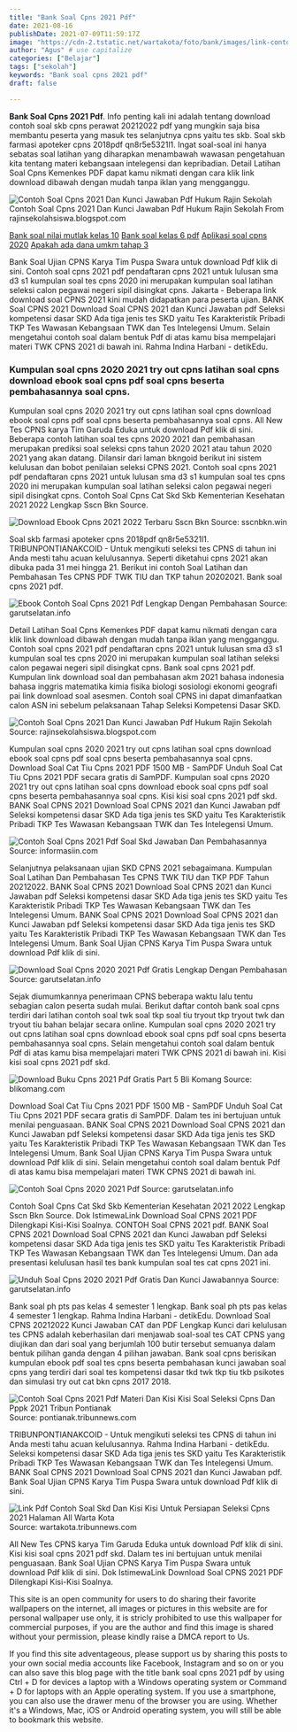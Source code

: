 ```yaml
---
title: "Bank Soal Cpns 2021 Pdf"
date: 2021-08-16
publishDate: 2021-07-09T11:59:17Z
image: "https://cdn-2.tstatic.net/wartakota/foto/bank/images/link-contoh-soal-seleksi-kompetensi-dasar-cpns-2021.jpg"
author: "Agus" # use capitalize
categories: ["Belajar"]
tags: ["sekolah"]
keywords: "Bank soal cpns 2021 pdf"
draft: false

---
```

<script type='text/javascript' src='//pl15944992.alternativecpmgate.com/6c/6f/d6/6c6fd630211742b4db132bd23b46b946.js'></script>
<script type='text/javascript' src='//pl15944975.alternativecpmgate.com/86/71/9a/86719ae0c65e9b2f7eb2905a08638c06.js'></script>
**Bank Soal Cpns 2021 Pdf**. Info penting kali ini adalah tentang download contoh soal skb cpns perawat 20212022 pdf yang mungkin saja bisa membantu peserta yang masuk tes selanjutnya cpns yaitu tes skb. Soal skb farmasi apoteker cpns 2018pdf qn8r5e5321l1. Ingat soal-soal ini hanya sebatas soal latihan yang diharapkan menambawah wawasan pengetahuan kita tentang materi kebangsaan intelegensi dan kepribadian. Detail Latihan Soal Cpns Kemenkes PDF dapat kamu nikmati dengan cara klik link download dibawah dengan mudah tanpa iklan yang mengganggu.

![Contoh Soal Cpns 2021 Dan Kunci Jawaban Pdf Hukum Rajin Sekolah](https://cf.shopee.co.id/file/4375e077b9dfeba0bc0ff310a894a6a3 "Contoh Soal Cpns 2021 Dan Kunci Jawaban Pdf Hukum Rajin Sekolah")
Contoh Soal Cpns 2021 Dan Kunci Jawaban Pdf Hukum Rajin Sekolah From rajinsekolahsiswa.blogspot.com

[Bank soal nilai mutlak kelas 10](/bank-soal-nilai-mutlak-kelas-10/)
[Bank soal kelas 6 pdf](/bank-soal-kelas-6-pdf/)
[Aplikasi soal cpns 2020](/aplikasi-soal-cpns-2020/)
[Apakah ada dana umkm tahap 3](/apakah-ada-dana-umkm-tahap-3/)

Bank Soal Ujian CPNS Karya Tim Puspa Swara untuk download Pdf klik di sini. Contoh soal cpns 2021 pdf pendaftaran cpns 2021 untuk lulusan sma d3 s1 kumpulan soal tes cpns 2020 ini merupakan kumpulan soal latihan seleksi calon pegawai negeri sipil disingkat cpns. Jakarta - Beberapa link download soal CPNS 2021 kini mudah didapatkan para peserta ujian. BANK Soal CPNS 2021 Download Soal CPNS 2021 dan Kunci Jawaban pdf Seleksi kompetensi dasar SKD Ada tiga jenis tes SKD yaitu Tes Karakteristik Pribadi TKP Tes Wawasan Kebangsaan TWK dan Tes Intelegensi Umum. Selain mengetahui contoh soal dalam bentuk Pdf di atas kamu bisa mempelajari materi TWK CPNS 2021 di bawah ini. Rahma Indina Harbani - detikEdu.

### Kumpulan soal cpns 2020 2021 try out cpns latihan soal cpns download ebook soal cpns pdf soal cpns beserta pembahasannya soal cpns.

Kumpulan soal cpns 2020 2021 try out cpns latihan soal cpns download ebook soal cpns pdf soal cpns beserta pembahasannya soal cpns. All New Tes CPNS karya Tim Garuda Eduka untuk download Pdf klik di sini. Beberapa contoh latihan soal tes cpns 2020 2021 dan pembahasan merupakan prediksi soal seleksi cpns tahun 2020 2021 atau tahun 2020 2021 yang akan datang. Dilansir dari laman bkngoid berikut ini sistem kelulusan dan bobot penilaian seleksi CPNS 2021. Contoh soal cpns 2021 pdf pendaftaran cpns 2021 untuk lulusan sma d3 s1 kumpulan soal tes cpns 2020 ini merupakan kumpulan soal latihan seleksi calon pegawai negeri sipil disingkat cpns. Contoh Soal Cpns Cat Skd Skb Kementerian Kesehatan 2021 2022 Lengkap Sscn Bkn Source.


![Download Ebook Cpns 2021 2022 Terbaru Sscn Bkn](https://1.bp.blogspot.com/-D00Ibhn0Z2o/XU2iYN4LzCI/AAAAAAAAAik/1BBSIVjrokUOSp1FltcfUoQyDH9hf0zIgCLcBGAs/s1600/20190809_234121.jpg "Download Ebook Cpns 2021 2022 Terbaru Sscn Bkn")
Source: sscnbkn.win

Soal skb farmasi apoteker cpns 2018pdf qn8r5e5321l1. TRIBUNPONTIANAKCOID - Untuk mengikuti seleksi tes CPNS di tahun ini Anda mesti tahu acuan kelulusannya. Seperti diketahui cpns 2021 akan dibuka pada 31 mei hingga 21. Berikut ini contoh Soal Latihan dan Pembahasan Tes CPNS PDF TWK TIU dan TKP tahun 20202021. Bank soal cpns 2021 pdf.

![Ebook Contoh Soal Cpns 2021 Pdf Lengkap Dengan Pembahasan](https://1.bp.blogspot.com/-MnCocOSHd7M/X_k2BDYRa7I/AAAAAAAAEvg/DSPbygDCzmIBgatO_FchWhom0LS9c_41ACLcBGAsYHQ/s683/6cpns.png "Ebook Contoh Soal Cpns 2021 Pdf Lengkap Dengan Pembahasan")
Source: garutselatan.info

Detail Latihan Soal Cpns Kemenkes PDF dapat kamu nikmati dengan cara klik link download dibawah dengan mudah tanpa iklan yang mengganggu. Contoh soal cpns 2021 pdf pendaftaran cpns 2021 untuk lulusan sma d3 s1 kumpulan soal tes cpns 2020 ini merupakan kumpulan soal latihan seleksi calon pegawai negeri sipil disingkat cpns. Bank soal cpns 2021 pdf. Kumpulan link download soal dan pembahasan akm 2021 bahasa indonesia bahasa inggris matematika kimia fisika biologi sosiologi ekonomi geografi pai link download soal asesmen. Contoh soal CPNS ini dapat dimanfaatkan calon ASN ini sebelum pelaksanaan Tahap Seleksi Kompetensi Dasar SKD.

![Contoh Soal Cpns 2021 Dan Kunci Jawaban Pdf Hukum Rajin Sekolah](https://cf.shopee.co.id/file/4375e077b9dfeba0bc0ff310a894a6a3 "Contoh Soal Cpns 2021 Dan Kunci Jawaban Pdf Hukum Rajin Sekolah")
Source: rajinsekolahsiswa.blogspot.com

Kumpulan soal cpns 2020 2021 try out cpns latihan soal cpns download ebook soal cpns pdf soal cpns beserta pembahasannya soal cpns. Download Soal Cat Tiu Cpns 2021 PDF 1500 MB - SamPDF Unduh Soal Cat Tiu Cpns 2021 PDF secara gratis di SamPDF. Kumpulan soal cpns 2020 2021 try out cpns latihan soal cpns download ebook soal cpns pdf soal cpns beserta pembahasannya soal cpns. Kisi kisi soal cpns 2021 pdf skd. BANK Soal CPNS 2021 Download Soal CPNS 2021 dan Kunci Jawaban pdf Seleksi kompetensi dasar SKD Ada tiga jenis tes SKD yaitu Tes Karakteristik Pribadi TKP Tes Wawasan Kebangsaan TWK dan Tes Intelegensi Umum.

![Contoh Soal Cpns 2021 Pdf Soal Skd Jawaban Dan Pembahasannya](https://i0.wp.com/informasiin.com/wp-content/uploads/2020/12/Contoh-Soal-CPNS-2021-PDF.png?fit=1200%2C675&amp;amp;ssl=1 "Contoh Soal Cpns 2021 Pdf Soal Skd Jawaban Dan Pembahasannya")
Source: informasiin.com

Selanjutnya pelaksanaan ujian SKD CPNS 2021 sebagaimana. Kumpulan Soal Latihan Dan Pembahasan Tes CPNS TWK TIU dan TKP PDF Tahun 20212022. BANK Soal CPNS 2021 Download Soal CPNS 2021 dan Kunci Jawaban pdf Seleksi kompetensi dasar SKD Ada tiga jenis tes SKD yaitu Tes Karakteristik Pribadi TKP Tes Wawasan Kebangsaan TWK dan Tes Intelegensi Umum. BANK Soal CPNS 2021 Download Soal CPNS 2021 dan Kunci Jawaban pdf Seleksi kompetensi dasar SKD Ada tiga jenis tes SKD yaitu Tes Karakteristik Pribadi TKP Tes Wawasan Kebangsaan TWK dan Tes Intelegensi Umum. Bank Soal Ujian CPNS Karya Tim Puspa Swara untuk download Pdf klik di sini.

![Download Soal Cpns 2020 2021 Pdf Gratis Lengkap Dengan Pembahasan](https://1.bp.blogspot.com/-WWYzqSLoGgk/YAESYHjnVmI/AAAAAAAAE0Q/b5dSHQPM7Xo6mMQKbMX6MpI5o6JM7s6dgCLcBGAsYHQ/s685/3cpn.png "Download Soal Cpns 2020 2021 Pdf Gratis Lengkap Dengan Pembahasan")
Source: garutselatan.info

Sejak diumumkannya penerimaan CPNS beberapa waktu lalu tentu sebagian calon peserta sudah mulai. Berikut daftar contoh bank soal cpns terdiri dari latihan contoh soal twk soal tkp soal tiu tryout tkp tryout twk dan tryout tiu bahan belajar secara online. Kumpulan soal cpns 2020 2021 try out cpns latihan soal cpns download ebook soal cpns pdf soal cpns beserta pembahasannya soal cpns. Selain mengetahui contoh soal dalam bentuk Pdf di atas kamu bisa mempelajari materi TWK CPNS 2021 di bawah ini. Kisi kisi soal cpns 2021 pdf skd.

![Download Buku Cpns 2021 Pdf Gratis Part 5 Bli Komang](https://1.bp.blogspot.com/-pYSspUEtqsQ/YG5gG1qWChI/AAAAAAAACz0/XPXlWyRS9uI_TLWoHeaP6dq0Oah5R1z8wCLcBGAsYHQ/w0/download%2Bbuku%2Bcpns%2B2021%2Bpdf%2Bpart%2B5.webp "Download Buku Cpns 2021 Pdf Gratis Part 5 Bli Komang")
Source: blikomang.com

Download Soal Cat Tiu Cpns 2021 PDF 1500 MB - SamPDF Unduh Soal Cat Tiu Cpns 2021 PDF secara gratis di SamPDF. Dalam tes ini bertujuan untuk menilai penguasaan. BANK Soal CPNS 2021 Download Soal CPNS 2021 dan Kunci Jawaban pdf Seleksi kompetensi dasar SKD Ada tiga jenis tes SKD yaitu Tes Karakteristik Pribadi TKP Tes Wawasan Kebangsaan TWK dan Tes Intelegensi Umum. Bank Soal Ujian CPNS Karya Tim Puspa Swara untuk download Pdf klik di sini. Selain mengetahui contoh soal dalam bentuk Pdf di atas kamu bisa mempelajari materi TWK CPNS 2021 di bawah ini.

![Contoh Soal Cpns 2020 2021 Pdf](https://1.bp.blogspot.com/-EkxnKgWlSY0/YBEgkETWRWI/AAAAAAAAE-o/nKRsUuptyAA2SCK_YEabUg9v8IX2hkwLACLcBGAsYHQ/s335/5cpns1.png "Contoh Soal Cpns 2020 2021 Pdf")
Source: garutselatan.info

Contoh Soal Cpns Cat Skd Skb Kementerian Kesehatan 2021 2022 Lengkap Sscn Bkn Source. Dok IstimewaLink Download Soal CPNS 2021 PDF Dilengkapi Kisi-Kisi Soalnya. CONTOH Soal CPNS 2021 pdf. BANK Soal CPNS 2021 Download Soal CPNS 2021 dan Kunci Jawaban pdf Seleksi kompetensi dasar SKD Ada tiga jenis tes SKD yaitu Tes Karakteristik Pribadi TKP Tes Wawasan Kebangsaan TWK dan Tes Intelegensi Umum. Dan ada presentasi kelulusan hasil tes bank kumpulan soal tes cat cpns 2021 ini.

![Unduh Soal Cpns 2020 2021 Pdf Gratis Dan Kunci Jawabannya](https://1.bp.blogspot.com/-PPhEmsz8-kQ/X_w8ZRPHH_I/AAAAAAAAEyA/amwv7D-ZjCQddXdK-3UModpvAhxi6s1aQCLcBGAsYHQ/s368/2cpnss.png "Unduh Soal Cpns 2020 2021 Pdf Gratis Dan Kunci Jawabannya")
Source: garutselatan.info

Bank soal ph pts pas kelas 4 semester 1 lengkap. Bank soal ph pts pas kelas 4 semester 1 lengkap. Rahma Indina Harbani - detikEdu. Download Soal CPNS 20212022 Kunci Jawaban CAT dan PDF Lengkap Kunci dari kelulusan tes CPNS adalah keberhasilan dari menjawab soal-soal tes CAT CPNS yang diujikan dan dari soal yang berjumlah 100 butir tersebut semuanya dalam bentuk pilihan ganda dengan 4 pilihan jawaban. Bank soal cpns berisikan kumpulan ebook pdf soal tes cpns beserta pembahasan kunci jawaban soal cpns yang terdiri dari soal tes kompetensi dasar tkd twk tkp tiu tkb psikotes dan simulasi try out cat bkn cpns 2017 2018.

![Contoh Soal Cpns 2021 Pdf Materi Dan Kisi Kisi Soal Seleksi Cpns Dan Pppk 2021 Tribun Pontianak](https://cdn-2.tstatic.net/pontianak/foto/bank/images2/contoh-soal-cpns-2021-pdf-materi-dan-kisi-kisi-soal-seleksi-cpns-dan-pppk-2021.jpg "Contoh Soal Cpns 2021 Pdf Materi Dan Kisi Kisi Soal Seleksi Cpns Dan Pppk 2021 Tribun Pontianak")
Source: pontianak.tribunnews.com

TRIBUNPONTIANAKCOID - Untuk mengikuti seleksi tes CPNS di tahun ini Anda mesti tahu acuan kelulusannya. Rahma Indina Harbani - detikEdu. Seleksi kompetensi dasar SKD Ada tiga jenis tes SKD yaitu Tes Karakteristik Pribadi TKP Tes Wawasan Kebangsaan TWK dan Tes Intelegensi Umum. BANK Soal CPNS 2021 Download Soal CPNS 2021 dan Kunci Jawaban pdf. Bank Soal Ujian CPNS Karya Tim Puspa Swara untuk download Pdf klik di sini.

![Link Pdf Contoh Soal Skd Dan Kisi Kisi Untuk Persiapan Seleksi Cpns 2021 Halaman All Warta Kota](https://cdn-2.tstatic.net/wartakota/foto/bank/images/link-contoh-soal-seleksi-kompetensi-dasar-cpns-2021.jpg "Link Pdf Contoh Soal Skd Dan Kisi Kisi Untuk Persiapan Seleksi Cpns 2021 Halaman All Warta Kota")
Source: wartakota.tribunnews.com

All New Tes CPNS karya Tim Garuda Eduka untuk download Pdf klik di sini. Kisi kisi soal cpns 2021 pdf skd. Dalam tes ini bertujuan untuk menilai penguasaan. Bank Soal Ujian CPNS Karya Tim Puspa Swara untuk download Pdf klik di sini. Dok IstimewaLink Download Soal CPNS 2021 PDF Dilengkapi Kisi-Kisi Soalnya.

This site is an open community for users to do sharing their favorite wallpapers on the internet, all images or pictures in this website are for personal wallpaper use only, it is stricly prohibited to use this wallpaper for commercial purposes, if you are the author and find this image is shared without your permission, please kindly raise a DMCA report to Us.

If you find this site adventageous, please support us by sharing this posts to your own social media accounts like Facebook, Instagram and so on or you can also save this blog page with the title bank soal cpns 2021 pdf by using Ctrl + D for devices a laptop with a Windows operating system or Command + D for laptops with an Apple operating system. If you use a smartphone, you can also use the drawer menu of the browser you are using. Whether it's a Windows, Mac, iOS or Android operating system, you will still be able to bookmark this website.
